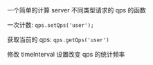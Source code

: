 一个简单的计算 server 不同类型请求的 qps 的函数

一次计数: `qps.setQps('user');`

获取当前的 qps: `qps.getQps('user')`

修改 timeInterval 设置改变 qps 的统计频率